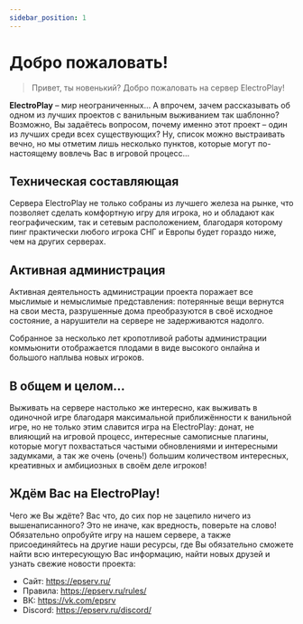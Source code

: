 ```yaml
---
sidebar_position: 1
---
```


# Добро пожаловать!

> Привет, ты новенький? Добро пожаловать на сервер ElectroPlay!

**ElectroPlay** – мир неограниченных… А впрочем, зачем рассказывать об одном из лучших проектов с ванильным выживанием так шаблонно? Возможно, Вы задаётесь вопросом, почему именно этот проект – один из лучших среди всех существующих? Ну, список можно выстраивать вечно, но мы отметим лишь несколько пунктов, которые могут по-настоящему вовлечь Вас в игровой процесс...

## Техническая составляющая

Сервера ElectroPlay не только собраны из лучшего железа на рынке, что позволяет сделать комфортную игру для игрока, но и обладают как географическим, так и сетевым расположением, благодаря которому пинг практически любого игрока СНГ и Европы будет гораздо ниже, чем на других серверах.

## Активная администрация

Активная деятельность администрации проекта поражает все мыслимые и немыслимые представления: потерянные вещи вернутся на свои места, разрушенные дома преобразуются в своё исходное состояние, а нарушители на сервере не задерживаются надолго.

Собранное за несколько лет кропотливой работы администрации коммьюнити отображается плодами в виде высокого онлайна и большого наплыва новых игроков.

## В общем и целом...

Выживать на сервере настолько же интересно, как выживать в одиночной игре благодаря максимальной приближённости к ванильной игре, но не только этим славится игра на ElectroPlay: донат, не влияющий на игровой процесс, интересные самописные плагины, которые могут похвастаться частыми обновлениями и интересными задумками, а так же очень (очень!) большим количеством интересных, креативных и амбициозных в своём деле игроков!

## Ждём Вас на ElectroPlay!

Чего же Вы ждёте? Вас что, до сих пор не зацепило ничего из вышенаписанного? Это не иначе, как вредность, поверьте на слово! Обязательно опробуйте игру на нашем сервере, а также присоединяйтесь на другие наши ресурсы, где Вы обязательно сможете найти всю интересующую Вас информацию, найти новых друзей и узнать свежие новости проекта:

- Сайт: https://epserv.ru/
- Правила: https://epserv.ru/rules/
- ВК: https://vk.com/epsrv
- Discord: https://epserv.ru/discord/
